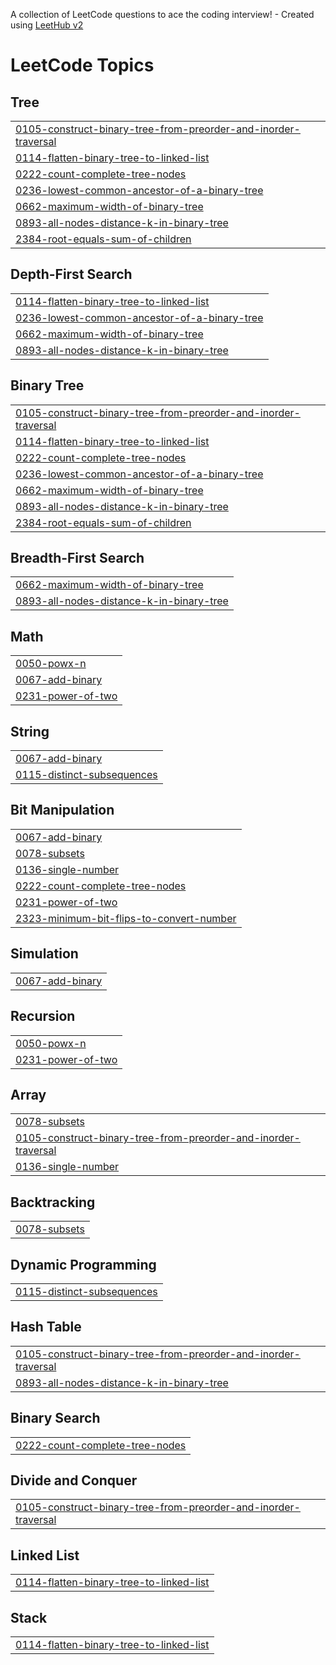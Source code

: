 A collection of LeetCode questions to ace the coding interview! - Created using [LeetHub v2](https://github.com/arunbhardwaj/LeetHub-2.0)
<!---LeetCode Topics Start-->
# LeetCode Topics
## Tree
|  |
| ------- |
| [0105-construct-binary-tree-from-preorder-and-inorder-traversal](https://github.com/DarkImpact1/Leetcode/tree/master/0105-construct-binary-tree-from-preorder-and-inorder-traversal) |
| [0114-flatten-binary-tree-to-linked-list](https://github.com/DarkImpact1/Leetcode/tree/master/0114-flatten-binary-tree-to-linked-list) |
| [0222-count-complete-tree-nodes](https://github.com/DarkImpact1/Leetcode/tree/master/0222-count-complete-tree-nodes) |
| [0236-lowest-common-ancestor-of-a-binary-tree](https://github.com/DarkImpact1/Leetcode/tree/master/0236-lowest-common-ancestor-of-a-binary-tree) |
| [0662-maximum-width-of-binary-tree](https://github.com/DarkImpact1/Leetcode/tree/master/0662-maximum-width-of-binary-tree) |
| [0893-all-nodes-distance-k-in-binary-tree](https://github.com/DarkImpact1/Leetcode/tree/master/0893-all-nodes-distance-k-in-binary-tree) |
| [2384-root-equals-sum-of-children](https://github.com/DarkImpact1/Leetcode/tree/master/2384-root-equals-sum-of-children) |
## Depth-First Search
|  |
| ------- |
| [0114-flatten-binary-tree-to-linked-list](https://github.com/DarkImpact1/Leetcode/tree/master/0114-flatten-binary-tree-to-linked-list) |
| [0236-lowest-common-ancestor-of-a-binary-tree](https://github.com/DarkImpact1/Leetcode/tree/master/0236-lowest-common-ancestor-of-a-binary-tree) |
| [0662-maximum-width-of-binary-tree](https://github.com/DarkImpact1/Leetcode/tree/master/0662-maximum-width-of-binary-tree) |
| [0893-all-nodes-distance-k-in-binary-tree](https://github.com/DarkImpact1/Leetcode/tree/master/0893-all-nodes-distance-k-in-binary-tree) |
## Binary Tree
|  |
| ------- |
| [0105-construct-binary-tree-from-preorder-and-inorder-traversal](https://github.com/DarkImpact1/Leetcode/tree/master/0105-construct-binary-tree-from-preorder-and-inorder-traversal) |
| [0114-flatten-binary-tree-to-linked-list](https://github.com/DarkImpact1/Leetcode/tree/master/0114-flatten-binary-tree-to-linked-list) |
| [0222-count-complete-tree-nodes](https://github.com/DarkImpact1/Leetcode/tree/master/0222-count-complete-tree-nodes) |
| [0236-lowest-common-ancestor-of-a-binary-tree](https://github.com/DarkImpact1/Leetcode/tree/master/0236-lowest-common-ancestor-of-a-binary-tree) |
| [0662-maximum-width-of-binary-tree](https://github.com/DarkImpact1/Leetcode/tree/master/0662-maximum-width-of-binary-tree) |
| [0893-all-nodes-distance-k-in-binary-tree](https://github.com/DarkImpact1/Leetcode/tree/master/0893-all-nodes-distance-k-in-binary-tree) |
| [2384-root-equals-sum-of-children](https://github.com/DarkImpact1/Leetcode/tree/master/2384-root-equals-sum-of-children) |
## Breadth-First Search
|  |
| ------- |
| [0662-maximum-width-of-binary-tree](https://github.com/DarkImpact1/Leetcode/tree/master/0662-maximum-width-of-binary-tree) |
| [0893-all-nodes-distance-k-in-binary-tree](https://github.com/DarkImpact1/Leetcode/tree/master/0893-all-nodes-distance-k-in-binary-tree) |
## Math
|  |
| ------- |
| [0050-powx-n](https://github.com/DarkImpact1/Leetcode/tree/master/0050-powx-n) |
| [0067-add-binary](https://github.com/DarkImpact1/Leetcode/tree/master/0067-add-binary) |
| [0231-power-of-two](https://github.com/DarkImpact1/Leetcode/tree/master/0231-power-of-two) |
## String
|  |
| ------- |
| [0067-add-binary](https://github.com/DarkImpact1/Leetcode/tree/master/0067-add-binary) |
| [0115-distinct-subsequences](https://github.com/DarkImpact1/Leetcode/tree/master/0115-distinct-subsequences) |
## Bit Manipulation
|  |
| ------- |
| [0067-add-binary](https://github.com/DarkImpact1/Leetcode/tree/master/0067-add-binary) |
| [0078-subsets](https://github.com/DarkImpact1/Leetcode/tree/master/0078-subsets) |
| [0136-single-number](https://github.com/DarkImpact1/Leetcode/tree/master/0136-single-number) |
| [0222-count-complete-tree-nodes](https://github.com/DarkImpact1/Leetcode/tree/master/0222-count-complete-tree-nodes) |
| [0231-power-of-two](https://github.com/DarkImpact1/Leetcode/tree/master/0231-power-of-two) |
| [2323-minimum-bit-flips-to-convert-number](https://github.com/DarkImpact1/Leetcode/tree/master/2323-minimum-bit-flips-to-convert-number) |
## Simulation
|  |
| ------- |
| [0067-add-binary](https://github.com/DarkImpact1/Leetcode/tree/master/0067-add-binary) |
## Recursion
|  |
| ------- |
| [0050-powx-n](https://github.com/DarkImpact1/Leetcode/tree/master/0050-powx-n) |
| [0231-power-of-two](https://github.com/DarkImpact1/Leetcode/tree/master/0231-power-of-two) |
## Array
|  |
| ------- |
| [0078-subsets](https://github.com/DarkImpact1/Leetcode/tree/master/0078-subsets) |
| [0105-construct-binary-tree-from-preorder-and-inorder-traversal](https://github.com/DarkImpact1/Leetcode/tree/master/0105-construct-binary-tree-from-preorder-and-inorder-traversal) |
| [0136-single-number](https://github.com/DarkImpact1/Leetcode/tree/master/0136-single-number) |
## Backtracking
|  |
| ------- |
| [0078-subsets](https://github.com/DarkImpact1/Leetcode/tree/master/0078-subsets) |
## Dynamic Programming
|  |
| ------- |
| [0115-distinct-subsequences](https://github.com/DarkImpact1/Leetcode/tree/master/0115-distinct-subsequences) |
## Hash Table
|  |
| ------- |
| [0105-construct-binary-tree-from-preorder-and-inorder-traversal](https://github.com/DarkImpact1/Leetcode/tree/master/0105-construct-binary-tree-from-preorder-and-inorder-traversal) |
| [0893-all-nodes-distance-k-in-binary-tree](https://github.com/DarkImpact1/Leetcode/tree/master/0893-all-nodes-distance-k-in-binary-tree) |
## Binary Search
|  |
| ------- |
| [0222-count-complete-tree-nodes](https://github.com/DarkImpact1/Leetcode/tree/master/0222-count-complete-tree-nodes) |
## Divide and Conquer
|  |
| ------- |
| [0105-construct-binary-tree-from-preorder-and-inorder-traversal](https://github.com/DarkImpact1/Leetcode/tree/master/0105-construct-binary-tree-from-preorder-and-inorder-traversal) |
## Linked List
|  |
| ------- |
| [0114-flatten-binary-tree-to-linked-list](https://github.com/DarkImpact1/Leetcode/tree/master/0114-flatten-binary-tree-to-linked-list) |
## Stack
|  |
| ------- |
| [0114-flatten-binary-tree-to-linked-list](https://github.com/DarkImpact1/Leetcode/tree/master/0114-flatten-binary-tree-to-linked-list) |
<!---LeetCode Topics End-->